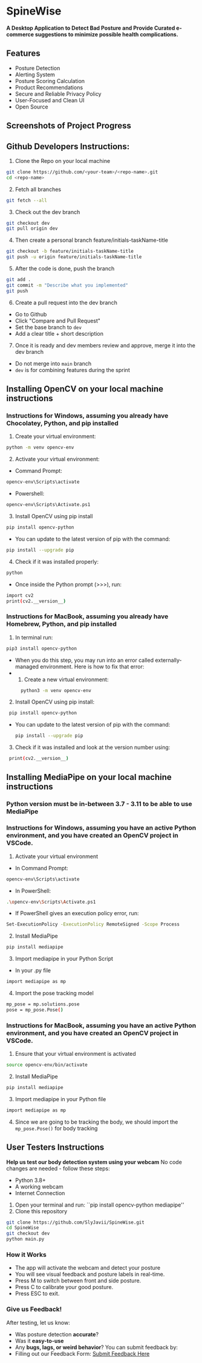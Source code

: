 # SpineWise
**A Desktop Application to Detect Bad Posture and Provide Curated e-commerce suggestions to minimize possible health complications.**
## Features
- Posture Detection
- Alerting System
- Posture Scoring Calculation
- Product Recommendations
- Secure and Reliable Privacy Policy
- User-Focused and Clean UI
- Open Source
## Screenshots of Project Progress

## Github Developers Instructions:
1. Clone the Repo on your local machine
```bash
git clone https://github.com/<your-team>/<repo-name>.git
cd <repo-name>
```
2. Fetch all branches
```bash
git fetch --all
```
3. Check out the dev branch
```bash
git checkout dev
git pull origin dev
```
4. Then create a personal branch feature/initials-taskName-title
```bash
git checkout -b feature/initials-taskName-title
git push -u origin feature/initials-taskName-title
```
5. After the code is done, push the branch
```bash
git add .
git commit -m "Describe what you implemented"
git push
```
6. Create a pull request into the dev branch
- Go to Github
- Click "Compare and Pull Request"
- Set the base branch to `dev`
- Add a clear title + short description
7. Once it is ready and dev members review and approve, merge it into the dev branch
  - Do not merge into `main` branch
  - `dev` is for combining features during the sprint

## Installing OpenCV on your local machine instructions
### Instructions for Windows, assuming you already have Chocolatey, Python, and pip installed
1. Create your virtual environment:
```bash
python -m venv opencv-env
```
2. Activate your virtual environment:
- Command Prompt:
```bash
opencv-env\Scripts\activate
```
- Powershell:
```bash
opencv-env\Scripts\Activate.ps1
```
3. Install OpenCV using pip install
```bash
pip install opencv-python
```
- You can update to the latest version of pip with the command:
```bash
pip install --upgrade pip
```
4. Check if it was installed properly:
```bash
python
```
- Once inside the Python prompt (>>>), run:
```bash
import cv2
print(cv2.__version__)
```
### Instructions for MacBook, assuming you already have Homebrew, Python, and pip installed
1. In terminal run:
```bash
pip3 install opencv-python
```
  - When you do this step, you may run into an error called externally-managed environment. Here is how to fix that error:
  - 1. Create a new virtual environment:
    ```bash
      python3 -m venv opencv-env
    ```
2. Install OpenCV using pip install:
  ```bash
   pip install opencv-python
  ```
- You can update to the latest version of pip with the command:
  ```bash
  pip install --upgrade pip
  ```
3. Check if it was installed and look at the version number using:
  ```bash
   print(cv2.__version__)
  ```
## Installing MediaPipe on your local machine instructions
### Python version must be in-between 3.7 - 3.11 to be able to use MediaPipe
### Instructions for Windows, assuming you have an active Python environment, and you have created an OpenCV project in VSCode.
1. Activate your virtual environment  
- In Command Prompt:
```bash
opencv-env\Scripts\activate
```
 - In PowerShell:
```bash
.\opencv-env\Scripts\Activate.ps1
```
- If PowerShell gives an execution policy error, run:
```bash
Set-ExecutionPolicy -ExecutionPolicy RemoteSigned -Scope Process
```
2. Install MediaPipe
```bash
pip install mediapipe
```
3. Import mediapipe in your Python Script
- In your .py file
```bash
import mediapipe as mp
```
4. Import the pose tracking model
```bash
mp_pose = mp.solutions.pose
pose = mp_pose.Pose()
```
### Instructions for MacBook, assuming you have an active Python environment, and you have created an OpenCV project in VSCode.
1. Ensure that your virtual environment is activated
```bash
source opencv-env/bin/activate
```
2. Install MediaPipe
```bash
pip install mediapipe
```
3. Import mediapipe in your Python file
```bash
import mediapipe as mp
```
4. Since we are going to be tracking the body, we should import the ``mp_pose.Pose()`` for body tracking
## User Testers Instructions
**Help us test our body detection system using your webcam**
No code changes are needed - follow these steps:
- Python 3.8+
- A working webcam
- Internet Connection
1. Open your terminal and run: ``pip install opencv-python mediapipe''
2. Clone this repository
```bash
git clone https://github.com/SlyJavii/SpineWise.git
cd SpineWise
git checkout dev
python main.py
```
### How it Works ###
- The app will activate the webcam and detect your posture
- You will see visual feedback and posture labels in real-time.
- Press M to switch between front and side posture.
- Press C to calibrate your good posture.
- Press ESC to exit.
### Give us Feedback! ###
After testing, let us know:
- Was posture detection **accurate**?
- Was it **easy-to-use**
- Any **bugs, lags, or weird behavior**?
You can submit feedback by:
- Filling out our Feedback Form: [Submit Feedback Here](https://forms.gle/7ATEaCgwdEdAusYXA)










